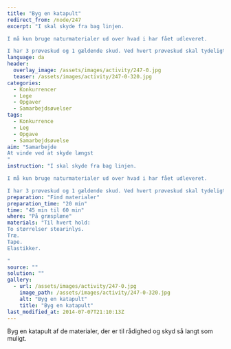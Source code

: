 ```yaml
---
title: "Byg en katapult"
redirect_from: /node/247
excerpt: "I skal skyde fra bag linjen.

I må kun bruge naturmaterialer ud over hvad i har fået udleveret.

I har 3 prøveskud og 1 gældende skud. Ved hvert prøveskud skal tydeligt siges at det er et prøveskud."
language: da
header:
  overlay_image: /assets/images/activity/247-0.jpg
  teaser: /assets/images/activity/247-0-320.jpg
categories:
  - Konkurrencer
  - Lege
  - Opgaver
  - Samarbejdsøvelser
tags:
  - Konkurrence
  - Leg
  - Opgave
  - Samarbejdsøvelse
aim: "Samarbejde
At vinde ved at skyde længst
"
instruction: "I skal skyde fra bag linjen.

I må kun bruge naturmaterialer ud over hvad i har fået udleveret.

I har 3 prøveskud og 1 gældende skud. Ved hvert prøveskud skal tydeligt siges at det er et prøveskud."
preparation: "Find materialer"
preparation_time: "20 min"
time: "45 min til 60 min"
where: "På græsplæne"
materials: "Til hvert hold:
To størrelser stearinlys.
Træ.
Tape.
Elastikker.

"
source: ""
solution: ""
gallery:
  - url: /assets/images/activity/247-0.jpg
    image_path: /assets/images/activity/247-0-320.jpg
    alt: "Byg en katapult"
    title: "Byg en katapult"
last_modified_at: 2014-07-07T21:10:13Z
---
```

Byg en katapult af de materialer, der er til rådighed og skyd så langt som muligt.

